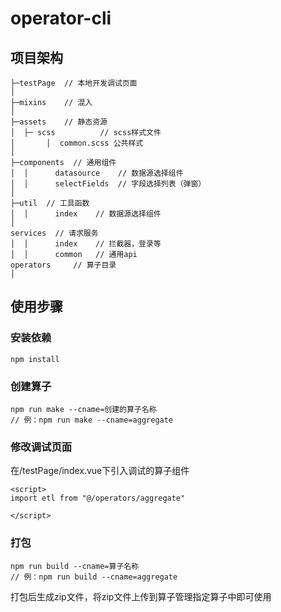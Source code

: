 # operator-cli

## 项目架构
```
├─testPage  // 本地开发调试页面       
│                  
├─mixins    // 混入
│
├─assets    // 静态资源
│  ├─ scss          // scss样式文件
│       │  common.scss 公共样式
│
├─components  // 通用组件
│  │      datasource    // 数据源选择组件
│  │      selectFields  // 字段选择列表（弹窗）    
│  
├─util  // 工具函数
│  │      index    // 数据源选择组件 
│  
services  // 请求服务
│  │      index    // 拦截器，登录等 
│  │      common   // 通用api
operators     // 算子目录
│   
```

## 使用步骤
### 安装依赖
```
npm install
```

### 创建算子
```
npm run make --cname=创建的算子名称
// 例：npm run make --cname=aggregate
```

### 修改调试页面
在/testPage/index.vue下引入调试的算子组件
```
<script>
import etl from "@/operators/aggregate"

</script>
```

### 打包
```
npm run build --cname=算子名称
// 例：npm run build --cname=aggregate
```

打包后生成zip文件，将zip文件上传到算子管理指定算子中即可使用
